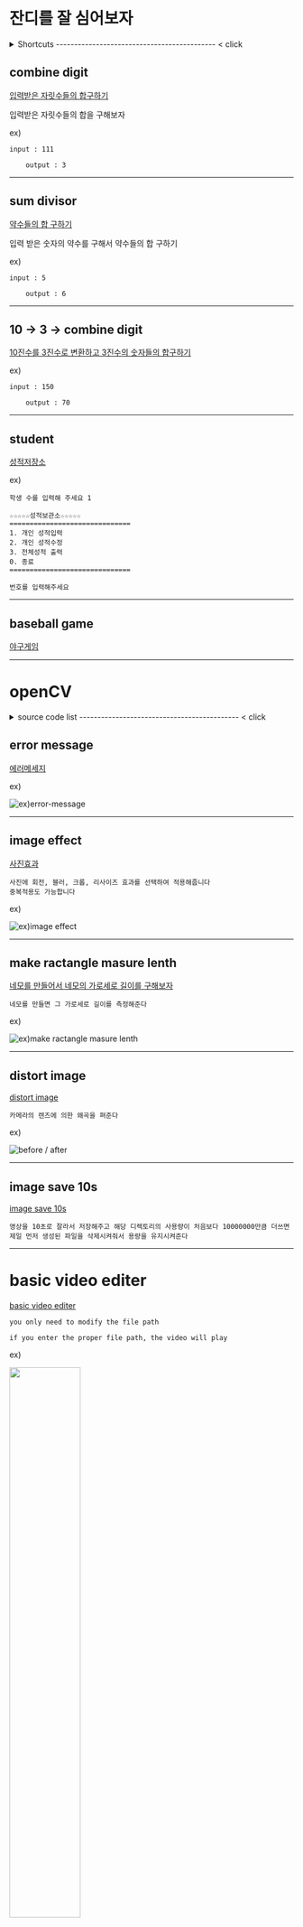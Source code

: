 # 잔디를 잘 심어보자
<details>
    <summary>Shortcuts -------------------------------------------- < click</summary>
    <div markdown="1">

- [combine digit](https://github.com/kim-mini/independent-study#combine-digit)
- [sum divisor](https://github.com/kim-mini/independent-study/blob/main/README.md#sum-divisor)
- [10 -> 3 -> combine digit](https://github.com/kim-mini/independent-study/blob/main/README.md#10---3---combine-digit)
- [student](https://github.com/kim-mini/independent-study#student)
- [baseball game](https://github.com/kim-mini/independent-study/blob/main/README.md#baseball-game)
- [openCV](https://github.com/kim-mini/independent-study/blob/main/README.md#opencv)
   
    </div>
</details>



## combine digit 
[입력받은 자릿수들의 합구하기](https://github.com/kim-mini/independent-study/blob/main/source_code/combine_digit.c)


입력받은 자릿수들의 합을 구해보자

ex)
  ```
  input : 111

      output : 3
  ```

---

## sum divisor

[약수들의 합 구하기](https://github.com/kim-mini/independent-study/blob/main/source_code/201013.c)

입력 받은 숫자의 약수를 구해서 약수들의 합 구하기

ex)
  ```
  input : 5

      output : 6
  ```

---

## 10 -> 3 -> combine digit

[10진수를 3진수로 변환하고 3진수의 숫자들의 합구하기](https://github.com/kim-mini/independent-study/blob/main/source_code/201013-1.c)

ex)
  ```
  input : 150

      output : 70
  ```

---

## student
[성적저장소](https://github.com/kim-mini/independent-study/blob/main/source_code/201013-2.c)

ex)
  ```
  학생 수를 입력해 주세요 1

☆☆☆☆☆성적보관소☆☆☆☆☆
==============================
1. 개인 성적입력
2. 개인 성적수정
3. 전체성적 출력
0. 종료
==============================

번호를 입력해주세요
  ```

---

## baseball game
[야구게임](https://github.com/kim-mini/independent-study/blob/main/source_code/baseball_game.c)

---

# openCV
<details>
    <summary>source code list -------------------------------------------- < click</summary>
    <div markdown="1">

- [opencv-01](https://github.com/kim-mini/independent-study/blob/main/source_code/opencv_01)
- [rotate](https://github.com/kim-mini/independent-study/blob/main/source_code/openCV_rotate.py)
- [binary](https://github.com/kim-mini/independent-study/blob/main/source_code/openCV_binary.py)
- [binary + blur](https://github.com/kim-mini/independent-study/blob/main/source_code/openCV_binary%2Bblur.py)
- [bitwise](https://github.com/kim-mini/independent-study/blob/main/source_code/openCV_bitwise.py)
- [crop](https://github.com/kim-mini/independent-study/blob/main/source_code/openCV_crop.py)
- [cvtCOLOR](https://github.com/kim-mini/independent-study/blob/main/source_code/openCV_cvtCOLOR.py)
- [edge](https://github.com/kim-mini/independent-study/blob/main/source_code/openCV_edge.py)
- [flip](https://github.com/kim-mini/independent-study/blob/main/source_code/openCV_flip.py)
- [hsv](https://github.com/kim-mini/independent-study/blob/main/source_code/openCV_hsv.py)
- [image pyramid](https://github.com/kim-mini/independent-study/blob/main/source_code/openCV_image_pyramid.py)
- [inrange](https://github.com/kim-mini/independent-study/blob/main/source_code/openCV_inrange.py)
- [resize](https://github.com/kim-mini/independent-study/blob/main/source_code/openCV_resize.py)
- [distort image](https://github.com/kim-mini/independent-study#distort-image)
- [image save 10s](https://github.com/kim-mini/independent-study#image-save-10s)
- [basic video editer](https://github.com/kim-mini/independent-study#basic-video-editer)

    </div>
</details>



## error message

[에러메세지](https://github.com/kim-mini/independent-study/blob/main/source_code/error_massage)

ex)

![ex)error-message](https://postfiles.pstatic.net/MjAyMDExMDRfNDkg/MDAxNjA0NDc3OTA0MzA0.lWEIew4jw7YhXU9XH4GG_qF05vVRzvkPA4l7EDHEDR8g.XUxETq2blt014v1qq-nr_OxiO2ms33d528umZ3oc41Mg.PNG.kimmin2_/image.png?type=w966 "errormessage project example")

---

## image effect

[사진효과](https://github.com/kim-mini/independent-study/blob/main/source_code/image_change.py)
```
사진에 회전, 블러, 크롭, 리사이즈 효과를 선택하여 적용해줍니다
중복적용도 가능합니다
```
ex)


![ex)image effect](https://postfiles.pstatic.net/MjAyMDExMDVfMTIx/MDAxNjA0NTcwODY5NTAw.92e9hNQ-cv0BTISn8GOo1vv5F-TobukHRoi-YrGsqxQg.4MDISNefkEiEjtQkvbLoUe3PuNf52tXjiSdYbAilDZcg.PNG.kimmin2_/image.png?type=w966 "image effect project example")

---

## make ractangle masure lenth

[네모를 만들어서 네모의 가로세로 길이를 구해보자](https://github.com/kim-mini/independent-study/blob/main/source_code/make_rac.py)
```
네모를 만들면 그 가로세로 길이를 측정해준다
```
ex)

![ex)make ractangle masure lenth](https://postfiles.pstatic.net/MjAyMDExMDZfMjQw/MDAxNjA0NjQxNzQ3MjA5.PT_0Srsg6vqyeyzIUtZRDeR1Es9FjibhybHGbVskTO0g.4F2crSaGKBtoqQfyKBE0mjl8ZNVwdo0fiKVC0NQe6rgg.PNG.kimmin2_/image.png?type=w966 "make ractangle masure lenth project example")

---

## distort image

[distort image](https://github.com/kim-mini/independent-study/tree/main/source_code/distortimage)
```
카메라의 렌즈에 의한 왜곡을 펴준다
```
ex)

![before / after](https://postfiles.pstatic.net/MjAyMDExMDlfMjY0/MDAxNjA0OTEzMzMxNTQy.aIO-QScv1J2p9SH9ebfif40p_qNVTujE1pVpj2Q_X60g.QXILS2sQrPVvgeV3kJwVG200E4x1r6-CD6bONbAgfXIg.PNG.kimmin2_/image.png?type=w966)

---
## image save 10s

[image save 10s](https://github.com/kim-mini/independent-study/blob/main/source_code/BB_main.py)

```
영상을 10초로 잘라서 저장해주고 해당 디렉토리의 사용량이 처음보다 10000000만큼 더쓰면 제일 먼저 생성된 파일을 삭제시켜줘서 용량을 유지시켜준다
```

---

# basic video editer

[basic video editer](https://github.com/kim-mini/independent-study/tree/main/source_code/basic_video_editer)

```
you only need to modify the file path

if you enter the proper file path, the video will play
```

ex)

<img src="https://camo.githubusercontent.com/a8a26fffcf114776c8a3d05e15dfa4716e81967a612558293de1b8797c39d36e/68747470733a2f2f626c6f6766696c65732e707374617469632e6e65742f4d6a41794d4445784d5446664e444d672f4d4441784e6a41314d446b324d6a51304e6a41322e396a68496942466b56474a6548626231367331715f424f2d66694f41504e4f336457795639556353786951672e346944484c5759774a5f2d67755745596550716d4a73484e514c4e306b35627249354e624a514d644c4351672e504e472e6b696d6d696e325f2f696d6167652e706e67" width="50%">

